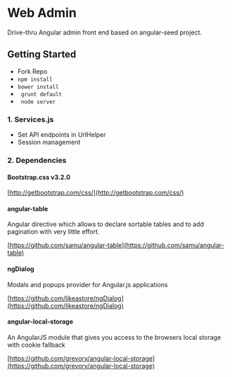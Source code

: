 Web Admin
==============

Drive-thru Angular admin front end based on angular-seed project.


## Getting Started

 - Fork Repo
 - ```npm install```
 - ```bower install```
 - ``` grunt default```
 - ``` node server```

### 1. Services.js
 - Set API endpoints in UrlHelper
 - Session management

### 2. Dependencies

#### Bootstrap.css v3.2.0
[http://getbootstrap.com/css/](http://getbootstrap.com/css/)

#### angular-table
Angular directive which allows to declare sortable tables and to add pagination with very little effort.

[https://github.com/samu/angular-table](https://github.com/samu/angular-table)

#### ngDialog
Modals and popups provider for Angular.js applications

[https://github.com/likeastore/ngDialog](https://github.com/likeastore/ngDialog)

#### angular-local-storage
An AngularJS module that gives you access to the browsers local storage with cookie fallback

[https://github.com/grevory/angular-local-storage](https://github.com/grevory/angular-local-storage)
